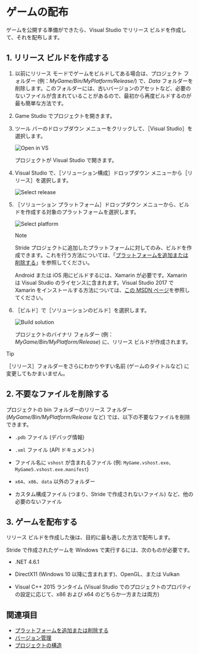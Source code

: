 # ゲームの配布

ゲームを公開する準備ができたら、Visual Studio でリリース ビルドを作成して、それを配布します。

## 1. リリース ビルドを作成する

1. 以前にリリース モードでゲームをビルドしてある場合は、プロジェクト フォルダー (例：*MyGame/Bin/MyPlatform/Release/*) で、*Data* フォルダーを削除します。このフォルダーには、古いバージョンのアセットなど、必要のないファイルが含まれていることがあるので、最初から再度ビルドするのが最も簡単な方法です。

2. Game Studio でプロジェクトを開きます。

3. ツール バーのドロップダウン メニューをクリックして、［Visual Studio］を選択します。

    ![Open in VS](media/open-in-visual-studio.png)

    プロジェクトが Visual Studio で開きます。

4. Visual Studio で、［ソリューション構成］ドロップダウン メニューから［リリース］を選択します。

    ![Select release](media/select-release.png)

5. ［ソリューション プラットフォーム］ドロップダウン メニューから、ビルドを作成する対象のプラットフォームを選択します。

    ![Select platform](media/select-platform.png)

    >[!NOTE]
    >
    >Stride プロジェクトに追加したプラットフォームに対してのみ、ビルドを作成できます。これを行う方法については、「[プラットフォームを追加または削除する](../platforms/add-or-remove-a-platform.md)」を参照してください。
    >
    >Android または iOS 用にビルドするには、Xamarin が必要です。Xamarin は Visual Studio のライセンスに含まれます。Visual Studio 2017 で Xamarin をインストールする方法については、[この MSDN ページ](https://docs.microsoft.com/ja-jp/visualstudio/cross-platform/setup-and-install)を参照してください。

6. ［ビルド］で［ソリューションのビルド］を選択します。

    ![Build solution](media/build-solution.png)

    プロジェクトのバイナリ フォルダー (例：*MyGame/Bin/MyPlatform/Release*) に、リリース ビルドが作成されます。

> [!TIP]
>［リリース］フォルダーをさらにわかりやすい名前 (ゲームのタイトルなど) に変更してもかまいません。

## 2. 不要なファイルを削除する

プロジェクトの bin フォルダーのリリース フォルダー (*MyGame/Bin/MyPlatform/Release* など) では、以下の不要なファイルを削除できます。

* `.pdb` ファイル (デバッグ情報)

* `.xml` ファイル (API ドキュメント)

* ファイル名に `vshost` が含まれるファイル (例: `MyGame.vshost.exe`、`MyGame5.vshost.exe.manifest`)

* `x64`、`x86`、`data` 以外のフォルダー

* カスタム構成ファイル (つまり、Stride で作成されないファイル) など、他の必要のないファイル

## 3. ゲームを配布する

リリース ビルドを作成した後は、目的に最も適した方法で配布します。

Stride で作成されたゲームを Windows で実行するには、次のものが必要です。

* .NET 4.6.1

* DirectX11 (Windows 10 以降に含まれます)、OpenGL、または Vulkan

* Visual C++ 2015 ランタイム (Visual Studio でのプロジェクトのプロパティの設定に応じて、x86 および x64 のどちらか一方または両方)

## 関連項目

* [プラットフォームを追加または削除する](../platforms/add-or-remove-a-platform.md)
* [バージョン管理](version-control.md)
* [プロジェクトの構造](project-structure.md)
